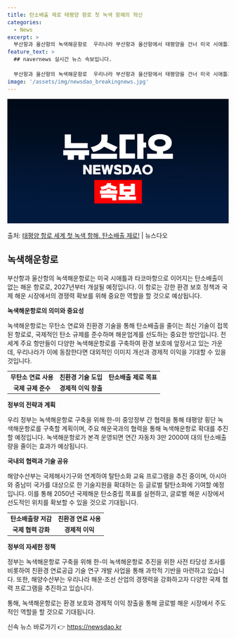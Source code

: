 ```yaml
---
title: 탄소배출 제로 태평양 항로 첫 녹색 항해의 혁신
categories:
  - News
excerpt: >
  부산항과 울산항의 녹색해운항로  우리나라 부산항과 울산항에서 태평양을 건너 미국 시애틀과 타코마항으로 이어지…
feature_text: >
  ## navernews 실시간 뉴스 속보입니다.

  부산항과 울산항의 녹색해운항로  우리나라 부산항과 울산항에서 태평양을 건너 미국 시애틀과 타코마항으로 이어지…
image: '/assets/img/newsdao_breakingnews.jpg'
---
```


![뉴스다오 속보](/assets/img/newsdao_breakingnews.jpg)

<p>출처: <a href="https://newsdao.kr/4553" rel="dofollow">태평양 항로 세계 첫 녹색 항해, 탄소배출 제로!</a> | 뉴스다오</p>

<h2 data-ke-size="size26">녹색해운항로</h2>

부산항과 울산항의 녹색해운항로는 미국 시애틀과 타코마항으로 이어지는 탄소배출이 없는 해운 항로로, 2027년부터 개설될 예정입니다. 이 항로는 강한 환경 보호 정책과 국제 해운 시장에서의 경쟁력 확보를 위해 중요한 역할을 할 것으로 예상됩니다.

<p data-ke-size="size16"><b>녹색해운항로의 의미와 중요성</b></p>

녹색해운항로는 무탄소 연료와 친환경 기술을 통해 탄소배출을 줄이는 최신 기술이 접목된 항로로, 국제적인 탄소 규제를 준수하며 해운업계를 선도하는 중요한 방안입니다. 전 세계 주요 항만들이 다양한 녹색해운항로를 구축하여 환경 보호에 앞장서고 있는 가운데, 우리나라가 이에 동참한다면 대외적인 이미지 개선과 경제적 이익을 기대할 수 있을 것입니다.

<table>
  <tr>
    <td style="text-align: center; height: 17px;"><b>무탄소 연료 사용</b></td>
    <td style="text-align: center; height: 17px;"><b>친환경 기술 도입</b></td>
    <td style="text-align: center; height: 17px;"><b>탄소배출 제로 목표</b></td>
  </tr>
  <tr>
    <td style="text-align: center; height: 17px;"><b>국제 규제 준수</b></td>
    <td style="text-align: center; height: 17px;"><b>경제적 이익 창출</b></td>
  </tr>
</table>

<p data-ke-size="size16"><b>정부의 전략과 계획</b></p>

우리 정부는 녹색해운항로 구축을 위해 한-미 중앙정부 간 협력을 통해 태평양 횡단 녹색해운항로를 구축할 계획이며, 주요 해운국과의 협력을 통해 녹색해운항로 확대를 추진할 예정입니다. 녹색해운항로가 본격 운영되면 연간 자동차 3만 2000여 대의 탄소배출량을 줄이는 효과가 예상됩니다.

<p data-ke-size="size16"><b>국내외 협력과 기술 공유</b></p>

해양수산부는 국제해사기구와 연계하여 탈탄소화 교육 프로그램을 추진 중이며, 아시아와 중남미 국가를 대상으로 한 기술지원을 확대하는 등 글로벌 탈탄소화에 기여할 예정입니다. 이를 통해 2050년 국제해운 탄소중립 목표를 실현하고, 글로벌 해운 시장에서 선도적인 위치를 확보할 수 있을 것으로 기대됩니다.

<table>
  <tr>
    <td style="text-align: center; height: 17px;"><b>탄소배출량 저감</b></td>
    <td style="text-align: center; height: 17px;"><b>친환경 연료 사용</b></td>
  </tr>
  <tr>
    <td style="text-align: center; height: 17px;"><b>국제 협력 강화</b></td>
    <td style="text-align: center; height: 17px;"><b>경제적 이익</b></td>
  </tr>
</table>

<p data-ke-size="size16"><b>정부의 자세한 정책</b></p>

정부는 녹색해운항로 구축을 위해 한-미 녹색해운항로 추진을 위한 사전 타당성 조사를 비롯하여 친환경 연료공급 기술 연구 개발 사업을 통해 과학적 기반을 마련하고 있습니다. 또한, 해양수산부는 우리나라 해운·조선 산업의 경쟁력을 강화하고자 다양한 국제 협력 프로그램을 추진하고 있습니다.

통해, 녹색해운항로는 환경 보호와 경제적 이익 창출을 통해 글로벌 해운 시장에서 주도적인 역할을 할 것으로 기대됩니다. 

신속 뉴스 바로가기 👉 <a href="https://newsdao.kr" rel="dofollow">https://newsdao.kr</a>


